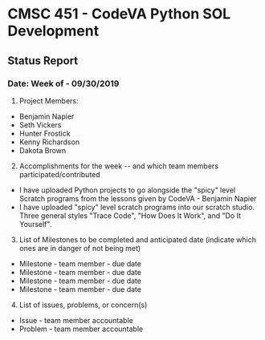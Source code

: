 # CMSC 451 - CodeVA Python SOL Development
## Status Report
### Date: Week of - 09/30/2019
1. Project Members:
  * Benjamin Napier
  * Seth Vickers
  * Hunter Frostick
  * Kenny Richardson
  * Dakota Brown
2. Accomplishments for the week -- and which team members participated/contributed
  * I have uploaded Python projects to go alongside the "spicy" level Scratch programs from the lessons given by CodeVA - Benjamin Napier
  * I have uploaded "spicy" level scratch programs into our scratch studio. Three general styles "Trace Code", "How Does It Work", and "Do It Yourself".
3. List of Milestones to be completed and anticipated date (indicate which ones are in danger of not being met)
  * Milestone - team member - due date
  * Milestone - team member - due date
  * Milestone - team member - due date
  * Milestone - team member - due date
4. List of issues, problems, or concern(s)
  * Issue - team member accountable
  * Problem - team member accountable
